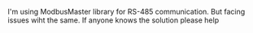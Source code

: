 I'm using ModbusMaster library for RS-485 communication. But facing issues wiht the same. If anyone knows the solution please help
